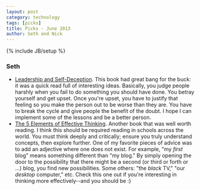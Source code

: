 ```yaml
---
layout: post
category: technology
tags: [picks]
title: Picks - June 2013
author: Seth and Nick
---
```

{% include JB/setup %}

### Seth
 - [Leadership and Self-Deception](http://www.amazon.com/gp/product/1576759776/ref=as_li_ss_tl?ie=UTF8&camp=1789&creative=390957&creativeASIN=1576759776&linkCode=as2&tag=theven01-20). This book had great bang for the buck: it was a quick read full of interesting ideas. Basically, you judge people harshly when you fail to do something you should have done. You betray yourself and get upset. Once you're upset, you have to justify that feeling so you make the person out to be worse than they are. You have to break the cycle and give people the benefit of the doubt. I hope I can implement some of the lessons and be a better person.
 - [The 5 Elements of Effective Thinking](http://www.amazon.com/gp/product/0691156662/ref=as_li_ss_tl?ie=UTF8&camp=1789&creative=390957&creativeASIN=0691156662&linkCode=as2&tag=theven01-20). Another book that was well worth reading. I think this should be required reading in schools across the world. You must think deeply and critically; ensure you truly understand concepts, then explore further. One of my favorite pieces of advice was to add an adjective where one does not exist. For example, "my *first* blog" means something different than "my blog." By simply opening the door to the possibility that there might be a second (or third or forth or ...) blog, you find new possibilities. Some others: "the *black* TV," "our *desktop* computer," etc. Check this one out if you're interesting in thinking more effectively--and you should be :)

